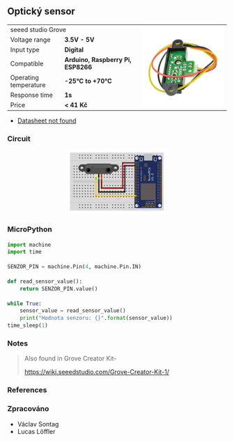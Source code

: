## Optický sensor

<table border="0" width="100%"><tr><td colspan=2 width="60%">seeed studio Grove </td>
<td rowspan=9 width="40%" align="right"><img src="../../.img/optic.jpg" width="200px" /></td></tr>
<tr><td>Voltage range</td><td><b>3.5V - 5V</b></td></tr>
<tr><td>Input type</td><td><b>Digital</b></td></tr>
<tr><td>Compatible</td><td><b>Arduino, Raspberry Pi, ESP8266</b></td></tr>
<tr><td>Operating temperature</td><td><b>-25°C to +70°C</b></td></tr>
<tr><td>Response time</td><td><b>1s</b></td></tr>
<tr><td>Price</td><td><b>< 41 Kč</b></td></tr></table>

* [Datasheet not found]()

### Circuit
<p align="center"><img src="../../.img/optic.png" width="45%" /></p>

### MicroPython

```python
import machine
import time

SENZOR_PIN = machine.Pin(4, machine.Pin.IN)

def read_sensor_value():
    return SENZOR_PIN.value()

while True:
    sensor_value = read_sensor_value()
    print("Hodnota senzoru: {}".format(sensor_value))
time_sleep(1)
```

### Notes
> Also found in Grove Creator Kit-
>
>https://wiki.seeedstudio.com/Grove-Creator-Kit-1/

### References
> 
>
> 

### Zpracováno
- Václav Sontag
- Lucas Löffler
